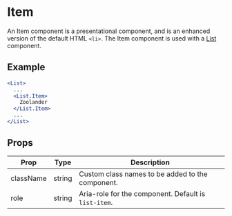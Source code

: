 # Item

An Item component is a presentational component, and is an enhanced version of the default HTML `<li>`. The Item component is used with a [List](./List.md) component.

## Example

```jsx
<List>
  ...
  <List.Item>
    Zoolander
  </List.Item>
  ...
</List>
```


## Props

| Prop | Type | Description |
| --- | --- | --- |
| className | string | Custom class names to be added to the component. |
| role | string | Aria-role for the component. Default is `list-item`. |
